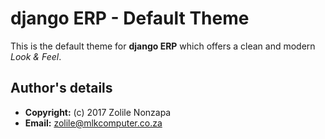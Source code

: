 django ERP - Default Theme
==========================

This is the default theme for **django ERP** which offers a clean and modern _Look & Feel_.

Author's details
----------------

 * **Copyright:** (c) 2017 Zolile Nonzapa
 * **Email:** <zolile@mlkcomputer.co.za>
